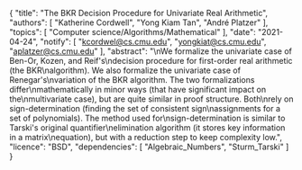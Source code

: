 {
    "title": "The BKR Decision Procedure for Univariate Real Arithmetic",
    "authors": [
        "Katherine Cordwell",
        "Yong Kiam Tan",
        "André Platzer"
    ],
    "topics": [
        "Computer science/Algorithms/Mathematical"
    ],
    "date": "2021-04-24",
    "notify": [
        "kcordwel@cs.cmu.edu",
        "yongkiat@cs.cmu.edu",
        "aplatzer@cs.cmu.edu"
    ],
    "abstract": "\nWe formalize the univariate case of Ben-Or, Kozen, and Reif's\ndecision procedure for first-order real arithmetic (the BKR\nalgorithm). We also formalize the univariate case of Renegar's\nvariation of the BKR algorithm. The two formalizations differ\nmathematically in minor ways (that have significant impact on the\nmultivariate case), but are quite similar in proof structure.  Both\nrely on sign-determination (finding the set of consistent sign\nassignments for a set of polynomials).  The method used for\nsign-determination is similar to Tarski's original quantifier\nelimination algorithm (it stores key information in a matrix\nequation), but with a reduction step to keep complexity low.",
    "licence": "BSD",
    "dependencies": [
        "Algebraic_Numbers",
        "Sturm_Tarski"
    ]
}